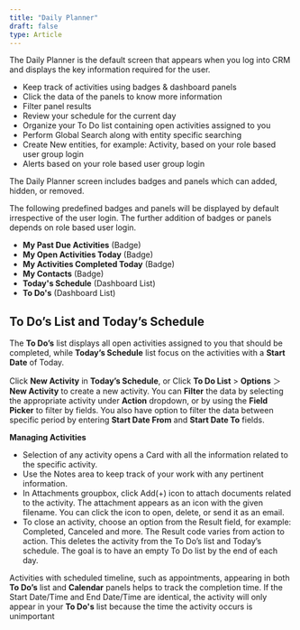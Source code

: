 ```yaml
---
title: "Daily Planner"
draft: false
type: Article
---
```


The Daily Planner is the default screen that appears when you log into CRM and displays the key information required for the user.
* Keep track of activities using badges & dashboard panels
* Click the data of the panels to know more information
* Filter panel results
* Review your schedule for the current day
* Organize your To Do list containing open activities assigned to you
* Perform Global Search along with entity specific searching
* Create New entities, for example: Activity, based on your role based user group login
* Alerts based on your role based user group login

The Daily Planner screen includes badges and panels which can added, hidden, or removed. 

The following predefined badges and panels will be displayed by default  irrespective of the user login. The further addition of badges or panels depends on role based user login.
* **My Past Due Activities** (Badge)
* **My Open Activities Today** (Badge)
* **My Activities Completed Today** (Badge)
* **My Contacts** (Badge)
* **Today's Schedule** (Dashboard List)
* **To Do's** (Dashboard List)

## To Do’s List and Today’s Schedule 
The **To Do’s** list displays all open activities assigned to you that should be completed, while **Today’s Schedule** list focus on the activities with a **Start Date** of Today.

Click **New Activity** in **Today’s Schedule**, or Click **To Do List** > **Options** ＞**New Activity** to create a new activity. You can **Filter** the data by selecting the appropriate activity under **Action** dropdown, or by using the **Field Picker** to filter by fields.
You also have option to filter the data between specific period by entering **Start Date From** and **Start Date To** fields.

**Managing Activities** 
* Selection of any activity opens a Card with all the information related to the specific activity. 
* Use the Notes area to keep track of your work with any pertinent information.
* In Attachments groupbox, click Add(+) icon to attach documents related to the activity. The attachment appears as an icon with the given filename. You can click the icon to open, delete, or send it as an email. 
* To close an activity, choose an option from the Result field, for example: Completed, Canceled and more. The Result code varies from action to action. This deletes the activity from the To Do’s list and Today’s schedule. The goal is to have an empty To Do list by the end of each day.

Activities with scheduled timeline, such as appointments, appearing in both **To Do’s** list and **Calendar** panels helps to track the completion time. If the Start Date/Time and End Date/Time are identical, the activity will only appear in your **To Do's** list because the time the activity occurs is unimportant
